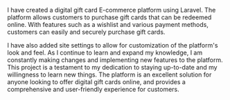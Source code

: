 I have created a digital gift card E-commerce platform using Laravel. The platform allows customers to purchase gift cards that can be redeemed online. With features such as a wishlist and various payment methods, customers can easily and securely purchase gift cards.

I have also added site settings to allow for customization of the platform's look and feel. As I continue to learn and expand my knowledge, I am constantly making changes and implementing new features to the platform. This project is a testament to my dedication to staying up-to-date and my willingness to learn new things. The platform is an excellent solution for anyone looking to offer digital gift cards online, and provides a comprehensive and user-friendly experience for customers.
